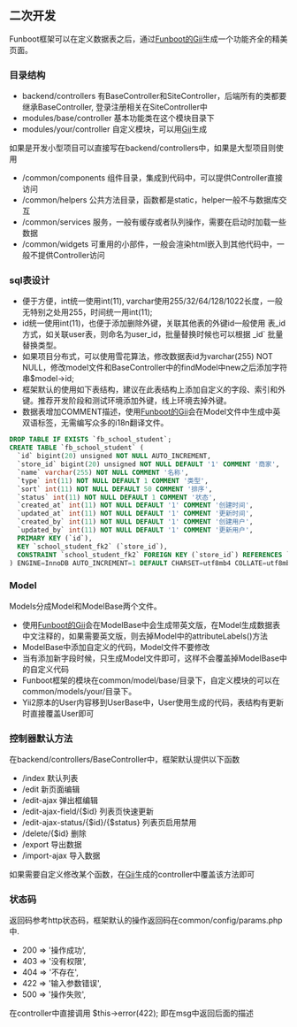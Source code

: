 二次开发
-------

Funboot框架可以在定义数据表之后，通过[Funboot的Gii](gii.md)生成一个功能齐全的精美页面。

### 目录结构

- backend/controllers 有BaseController和SiteController，后端所有的类都要继承BaseController, 登录注册相关在SiteController中
- modules/base/controller 基本功能类在这个模块目录下
- modules/your/controller 自定义模块，可以用[Gii](gii.md)生成

如果是开发小型项目可以直接写在backend/controllers中，如果是大型项目则使用

- /common/components 组件目录，集成到代码中，可以提供Controller直接访问
- /common/helpers 公共方法目录，函数都是static，helper一般不与数据库交互
- /common/services 服务，一般有缓存或者队列操作，需要在启动时加载一些数据
- /common/widgets 可重用的小部件，一般会渲染html嵌入到其他代码中，一般不提供Controller访问

### sql表设计

- 便于方便，int统一使用int(11), varchar使用255/32/64/128/1022长度，一般无特别之处用255，时间统一用int(11);
- id统一使用int(11)，也便于添加删除外键，关联其他表的外键id一般使用 表_id方式，如关联user表，则命名为user_id，批量替换时候也可以根据 _id` 批量替换类型。
- 如果项目分布式，可以使用雪花算法，修改数据表id为varchar(255) NOT NULL，修改model文件和BaseController中的findModel中new之后添加字符串$model->id;
- 框架默认的使用如下表结构，建议在此表结构上添加自定义的字段、索引和外键。推荐开发阶段和测试环境添加外键，线上环境去掉外键。
- 数据表增加COMMENT描述，使用[Funboot的Gii](gii.md)会在Model文件中生成中英双语标签，无需编写众多的i18n翻译文件。

```sql
DROP TABLE IF EXISTS `fb_school_student`;
CREATE TABLE `fb_school_student` (
  `id` bigint(20) unsigned NOT NULL AUTO_INCREMENT,
  `store_id` bigint(20) unsigned NOT NULL DEFAULT '1' COMMENT '商家',
  `name` varchar(255) NOT NULL COMMENT '名称',
  `type` int(11) NOT NULL DEFAULT 1 COMMENT '类型',
  `sort` int(11) NOT NULL DEFAULT 50 COMMENT '排序',
  `status` int(11) NOT NULL DEFAULT 1 COMMENT '状态',
  `created_at` int(11) NOT NULL DEFAULT '1' COMMENT '创建时间',
  `updated_at` int(11) NOT NULL DEFAULT '1' COMMENT '更新时间',
  `created_by` int(11) NOT NULL DEFAULT '1' COMMENT '创建用户',
  `updated_by` int(11) NOT NULL DEFAULT '1' COMMENT '更新用户',
  PRIMARY KEY (`id`),
  KEY `school_student_fk2` (`store_id`),
  CONSTRAINT `school_student_fk2` FOREIGN KEY (`store_id`) REFERENCES `fb_store` (`id`) ON DELETE NO ACTION ON UPDATE NO ACTION
) ENGINE=InnoDB AUTO_INCREMENT=1 DEFAULT CHARSET=utf8mb4 COLLATE=utf8mb4_unicode_ci COMMENT '学生';
```



### Model
Models分成Model和ModelBase两个文件。
- 使用[Funboot的Gii](gii.md)会在ModelBase中会生成带英文版，在Model生成数据表中文注释的，如果需要英文版，则去掉Model中的attributeLabels()方法
- ModelBase中添加自定义的代码，Model文件不要修改
- 当有添加新字段时候，只生成Model文件即可，这样不会覆盖掉ModelBase中的自定义代码
- Funboot框架的模块在common/model/base/目录下，自定义模块的可以在common/models/your/目录下。
- Yii2原本的User内容移到UserBase中，User使用生成的代码，表结构有更新时直接覆盖User即可

### 控制器默认方法

在backend/controllers/BaseController中，框架默认提供以下函数
- /index 默认列表
- /edit 新页面编辑
- /edit-ajax 弹出框编辑
- /edit-ajax-field/{$id} 列表页快速更新
- /edit-ajax-status/{$id}/{$status} 列表页启用禁用
- /delete/{$id} 删除
- /export 导出数据
- /import-ajax 导入数据

如果需要自定义修改某个函数，在[Gii](gii.md)生成的controller中覆盖该方法即可


### 状态码
返回码参考http状态码，框架默认的操作返回码在common/config/params.php中.
- 200 => '操作成功',
- 403 => '没有权限',
- 404 => '不存在',
- 422 => '输入参数错误',
- 500 => '操作失败',

在controller中直接调用 $this->error(422); 即在msg中返回后面的描述





